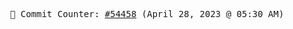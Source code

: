 <p align="center">
    <samp>
        📮 Commit Counter: <a href="https://github.com/Javascript-void0/Javascript-void0/commits/main">#54458</a> (April 28, 2023 @ 05:30 AM)
    </samp>
</p>